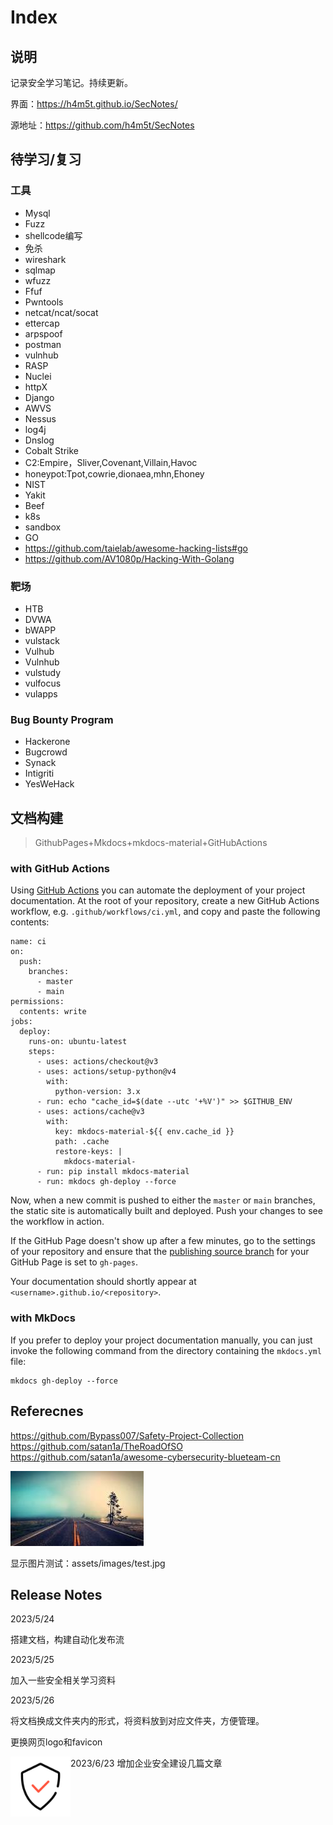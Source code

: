 # Index

## 说明

记录安全学习笔记。持续更新。

界面：https://h4m5t.github.io/SecNotes/

源地址：https://github.com/h4m5t/SecNotes


## 待学习/复习
### 工具
* Mysql
* Fuzz
* shellcode编写
* 免杀
* wireshark
* sqlmap
* wfuzz
* Ffuf
* Pwntools
* netcat/ncat/socat
* ettercap
* arpspoof
* postman
* vulnhub
* RASP
* Nuclei
* httpX
* Django
* AWVS
* Nessus
* log4j
* Dnslog
* Cobalt Strike
* C2:Empire，Sliver,Covenant,Villain,Havoc
* honeypot:Tpot,cowrie,dionaea,mhn,Ehoney
* NIST
* Yakit
* Beef
* k8s
* sandbox
* GO
* https://github.com/taielab/awesome-hacking-lists#go
* https://github.com/AV1080p/Hacking-With-Golang

### 靶场
* HTB
* DVWA
* bWAPP
* vulstack
* Vulhub
* Vulnhub
* vulstudy
* vulfocus
* vulapps

### Bug Bounty Program
* Hackerone
* Bugcrowd
* Synack
* Intigriti
* YesWeHack

## 文档构建

> GithubPages+Mkdocs+mkdocs-material+GitHubActions


### with GitHub Actions

Using [GitHub Actions](https://github.com/features/actions) you can automate the deployment of your project documentation. At the root of your repository, create a new GitHub Actions workflow, e.g. `.github/workflows/ci.yml`, and copy and paste the following contents:

```
name: ci 
on:
  push:
    branches:
      - master 
      - main
permissions:
  contents: write
jobs:
  deploy:
    runs-on: ubuntu-latest
    steps:
      - uses: actions/checkout@v3
      - uses: actions/setup-python@v4
        with:
          python-version: 3.x
      - run: echo "cache_id=$(date --utc '+%V')" >> $GITHUB_ENV 
      - uses: actions/cache@v3
        with:
          key: mkdocs-material-${{ env.cache_id }}
          path: .cache
          restore-keys: |
            mkdocs-material-
      - run: pip install mkdocs-material 
      - run: mkdocs gh-deploy --force
```

Now, when a new commit is pushed to either the `master` or `main` branches, the static site is automatically built and deployed. Push your changes to see the workflow in action.

If the GitHub Page doesn't show up after a few minutes, go to the settings of your repository and ensure that the [publishing source branch](https://docs.github.com/en/pages/getting-started-with-github-pages/configuring-a-publishing-source-for-your-github-pages-site) for your GitHub Page is set to `gh-pages`.

Your documentation should shortly appear at `<username>.github.io/<repository>`.

### with MkDocs

If you prefer to deploy your project documentation manually, you can just invoke the following command from the directory containing the `mkdocs.yml` file:

```
mkdocs gh-deploy --force
```



## Referecnes

https://github.com/Bypass007/Safety-Project-Collection
https://github.com/satan1a/TheRoadOfSO
https://github.com/satan1a/awesome-cybersecurity-blueteam-cn

![](assets/images/test.jpg)

显示图片测试：assets/images/test.jpg



## Release Notes

2023/5/24

搭建文档，构建自动化发布流

2023/5/25

加入一些安全相关学习资料

2023/5/26

将文档换成文件夹内的形式，将资料放到对应文件夹，方便管理。

更换网页logo和favicon

<img src="assets/logo.png" style="zoom:20%;" align=left />


2023/6/23
增加企业安全建设几篇文章

